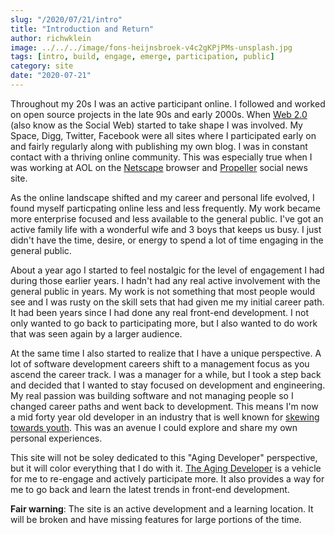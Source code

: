 ```yaml
---
slug: "/2020/07/21/intro"
title: "Introduction and Return"
author: richwklein
image: ../../../image/fons-heijnsbroek-v4c2gKPjPMs-unsplash.jpg
tags: [intro, build, engage, emerge, participation, public]
category: site
date: "2020-07-21"
---
```


Throughout my 20s I was an active participant online. I followed and worked on open source projects in the late 90s and early 2000s. When [Web 2.0](https://en.wikipedia.org/wiki/Web_2.0) (also know as the Social Web) started to take shape I was involved. My Space, Digg, Twitter, Facebook were all sites where I participated early on and fairly regularly along with publishing my own blog. I was in constant contact with a thriving online community. This was especially true when I was working at AOL on the [Netscape](https://en.wikipedia.org/wiki/Netscape_Navigator_9) browser and [Propeller](https://web.archive.org/web/*/http://propeller.com) social news site.

As the online landscape shifted and my career and personal life evolved, I found myself particpating online less and less frequently. My work became more enterprise focused and less available to the general public. I've got an active family life with a wonderful wife and 3 boys that keeps us busy. I just didn't have the time, desire, or energy to spend a lot of time engaging in the general public. 

About a year ago I started to feel nostalgic for the level of engagement I had during those earlier years. I hadn't had any real active involvement with the general public in years. My work is not something that most people would see and I was rusty on the skill sets that had given me my initial career path. It had been years since I had done any real front-end development. I not only wanted to go back to participating more, but I also wanted to do work that was seen again by a larger audience. 

At the same time I also started to realize that I have a unique perspective. A lot of software development careers shift to a management focus as you ascend the career track. I was a manager for a while, but I took a step back and decided that I wanted to stay focused on development and engineering. My real passion was building software and not managing people so I changed career paths and went back to development. This means I'm now a mid forty year old developer in an industry that is well known for [skewing towards youth](https://www.google.com/search?q=ageism+software+engineering&oq=ageism+software+engineering). This was an avenue I could explore and share my own personal experiences. 

This site will not be soley dedicated to this "Aging Developer" perspective, but it will color everything that I do with it. [The Aging Developer](/) is a vehicle for me to re-engage and actively participate more. It also provides a way for me to go back and learn the latest trends in front-end development.

**Fair warning**: The site is an active development and a learning location. It will be broken and have missing features for large portions of the time.
